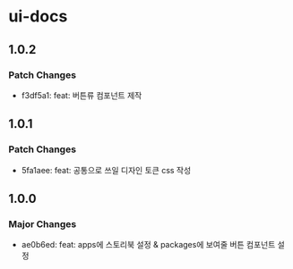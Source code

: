 # ui-docs

## 1.0.2

### Patch Changes

- f3df5a1: feat: 버튼류 컴포넌트 제작

## 1.0.1

### Patch Changes

- 5fa1aee: feat: 공통으로 쓰일 디자인 토큰 css 작성

## 1.0.0

### Major Changes

- ae0b6ed: feat: apps에 스토리북 설정 & packages에 보여줄 버튼 컴포넌트 설정
